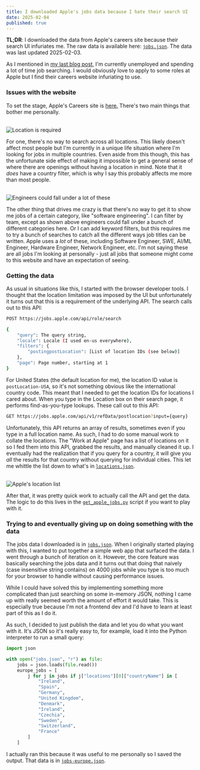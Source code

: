 ```yaml
---
title: I downloaded Apple's jobs data because I hate their search UI
date: 2025-02-04
published: true
---
```


**TL;DR**: I downloaded the data from Apple's careers site because their search UI infuriates me.
The raw data is available here: [`jobs.json`](./jobs.json). The data was last updated 2025-02-03.

As I mentioned in [my last blog post](../rewrite-plain-html/), I'm currently unemployed and spending
a lot of time job searching. I would obviously love to apply to some roles at Apple but I find their
careers website infuriating to use.

### Issues with the website

To set the stage, Apple's Careers site is [here.][apple] There's two main things that bother me
personally. <br /><br />

![Location is required](./location-required.png)

For one, there's no way to search across all locations. This likely doesn't affect most people but
I'm currently in a unique life situation where I'm looking for jobs in multiple countries. Even
aside from this though, this has the unfortunate side effect of making it impossible to get a
general sense of where there are openings without having a location in mind. Note that it _does_
have a country filter, which is why I say this probably affects me more than most
people.<br /><br />

![Engineers could fall under a lot of these](./teams.png)

The other thing that drives me crazy is that there's no way to get it to show me jobs of a certain
category, like "software engineering". I can filter by team, except as shown above engineers could
fall under a bunch of different categories here. Or I can add keyword filters, but this requires me
to try a bunch of searches to catch all the different ways job titles can be written. Apple uses a
_lot_ of these, including Software Engineer, SWE, AI/ML Engineer, Hardware Engineer, Network
Engineer, etc. I'm not saying these are all jobs I'm looking at personally - just all jobs that
someone might come to this website and have an expectation of seeing.

### Getting the data

As usual in situations like this, I started with the browser developer tools. I thought that the
location limitation was imposed by the UI but unfortunately it turns out that this is a requirement
of the underlying API. The search calls out to this API:

```bash
POST https://jobs.apple.com/api/role/search

{
    "query": The query string,
    "locale": Locale (I used en-us everywhere),
    "filters": {
        "postingpostLocation": [List of location IDs (see below)]
    },
    "page": Page number, starting at 1
}
```

For United States (the default location for me), the location ID value is `postLocation-USA`, so
it's not something obvious like the international country code. This meant that I needed to get the
location IDs for locations I cared about. When you type in the Location box on their search page, it
performs find-as-you-type lookups. These call out to this API:

```bash
GET https://jobs.apple.com/api/v1/refData/postlocation?input={query}
```

Unfortunately, this API returns an array of results, sometimes even if you type in a full location
name. As such, I had to do some manual work to collate the locations. The "Work at Apple" page has a
list of locations on it so I fed them into this API, grabbed the results, and manually cleaned it
up. I eventually had the realization that if you query for a country, it will give you _all_ the
results for that country without querying for individual cities. This let me whittle the list down
to what's in [`locations.json`](./locations.json).<br /><br />

![Apple's location list](./locations.png)

After that, it was pretty quick work to actually call the API and get the data. The logic to do this
lives in the [`get_apple_jobs.py`](https://github.com/arnath/vijayp.dev/blob/main/get_apple_jobs.py)
script if you want to play with it.

### Trying to and eventually giving up on doing something with the data

The jobs data I downloaded is in [`jobs.json`](./jobs.json). When I originally started playing with
this, I wanted to put together a simple web app that surfaced the data. I went through a bunch of
iteration on it. However, the core feature was basically searching the jobs data and it turns out
that doing that naively (case insensitive string contains) on 4000 jobs while you type is too much
for your browser to handle without causing performance issues.

While I could have solved this by implementing something more complicated than just searching on
some in-memory JSON, nothing I came up with really seemed worth the amount of effort it would take.
This is especially true because I'm not a frontend dev and I'd have to learn at least part of this
as I do it.

As such, I decided to just publish the data and let you do what you want with it. It's JSON so it's
really easy to, for example, load it into the Python interpreter to run a small query:

```python
import json

with open("jobs.json", "r") as file:
    jobs = json.loads(file.read())
    europe_jobs = [
        j for j in jobs if j["locations"][0]["countryName"] in [
            "Ireland",
            "Spain",
            "Germany",
            "United Kingdom",
            "Denmark",
            "Ireland",
            "Czechia",
            "Sweden",
            "Switzerland",
            "France"
        ]
    ]
```

I actually ran this because it was useful to me personally so I saved the output. That data is in
[`jobs-europe.json`](./jobs-europe.json).

[apple]: https://jobs.apple.com/en-us
